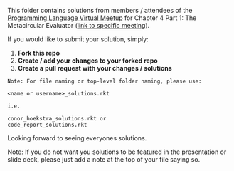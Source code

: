 This folder contains solutions from members / attendees of the [Programming Language Virtual Meetup](https://www.meetup.com/Programming-Languages-Toronto-Meetup/) for Chapter 4 Part 1: The Metacircular Evaluator ([link to specific meeting](https://www.meetup.com/Programming-Languages-Toronto-Meetup/events/272941230/)).

If you would like to submit your solution, simply:

1. **Fork this repo**
2. **Create / add your changes to your forked repo**
3. **Create a pull request with your changes / solutions**

```
Note: For file naming or top-level folder naming, please use:

<name or username>_solutions.rkt

i.e.

conor_hoekstra_solutions.rkt or
code_report_solutions.rkt
```

Looking forward to seeing everyones solutions.

Note: If you do not want you solutions to be featured in the presentation or slide deck, please just add a note at the top of your file saying so.
